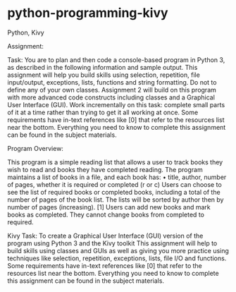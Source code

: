 # python-programming-kivy
Python, Kivy

Assignment:

Task:
You are to plan and then code a console-based program in Python 3, as described in the following information and sample output. This assignment will help you build skills using selection, repetition, file input/output, exceptions, lists, functions and string formatting. Do not to define any of your own classes. Assignment 2 will build on this program with more advanced code constructs including classes and a Graphical User Interface (GUI). Work incrementally on this task: complete small parts of it at a time rather than trying to get it all working at once. Some requirements have in-text references like [0] that refer to the resources list near the bottom. Everything you need to know to complete this assignment can be found in the subject materials.

Program Overview:

This program is a simple reading list that allows a user to track books they wish to read and books they have completed reading. The program maintains a list of books in a file, and each book has:
•	title, author, number of pages, whether it is required or completed (r or c)
Users can choose to see the list of required books or completed books, including a total of the number of pages of the book list. The lists will be sorted by author then by number of pages (increasing). [1]
Users can add new books and mark books as completed. 
They cannot change books from completed to required.


Kivy Task:
To create a Graphical User Interface (GUI) version of the program using Python 3 and the Kivy toolkit This assignment will help to build skills using classes and GUIs as well as giving you more practice using techniques like selection, repetition, exceptions, lists, file I/O and functions. Some requirements have in-text references like [0] that refer to the resources list near the bottom. Everything you need to know to complete this assignment can be found in the subject materials.


